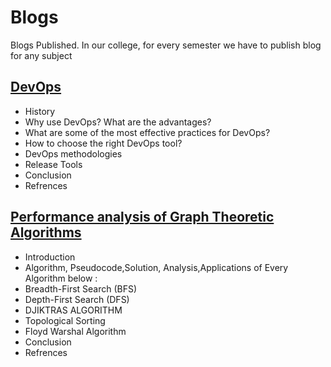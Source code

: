 # Blogs
Blogs Published. In our college, for every semester we have to publish blog for any subject

## [DevOps](https://bhargav-pawar18.medium.com/devops-bdd08153ba9b)

 
  * History
  * Why use DevOps? What are the advantages?
  * What are some of the most effective practices for DevOps?<br>
  * How to choose the right DevOps tool?
  * DevOps methodologies <br>
  * Release Tools 
  * Conclusion<br> 
  * Refrences<br>
 

## [Performance analysis of Graph Theoretic Algorithms](https://shyamvilaskawale.medium.com/performance-analysis-of-graph-theoretic-algorithms-84a4230da46f)

* Introduction
* Algorithm, Pseudocode,Solution, Analysis,Applications  of Every Algorithm below : 
* Breadth-First Search (BFS)
* Depth-First Search (DFS)
* DJIKTRAS ALGORITHM
* Topological Sorting
* Floyd Warshal Algorithm
* Conclusion
* Refrences
